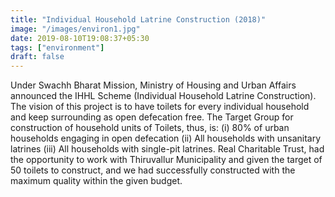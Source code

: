 ```yaml
---
title: "Individual Household Latrine Construction (2018)"
image: "/images/environ1.jpg"
date: 2019-08-10T19:08:37+05:30
tags: ["environment"]
draft: false
---
```


Under Swachh Bharat Mission, Ministry of Housing and Urban Affairs announced the IHHL Scheme (Individual Household Latrine Construction). The vision of this project is to have toilets for every individual household and keep surrounding as open defecation free. The Target Group for construction of household units of Toilets, thus, is: (i) 80% of urban households engaging in open defecation (ii) All households with unsanitary latrines (iii) All households with single-pit latrines. Real Charitable Trust, had the opportunity to work with Thiruvallur Municipality and given the target of 50 toilets to construct, and we had successfully constructed with the maximum quality within the given budget.